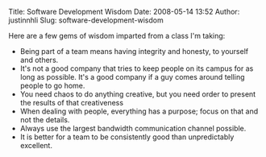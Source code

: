 Title: Software Development Wisdom
Date: 2008-05-14 13:52
Author: justinnhli
Slug: software-development-wisdom

Here are a few gems of wisdom imparted from a class I'm taking:

-   Being part of a team means having integrity and honesty, to yourself
    and others.
-   It's not a good company that tries to keep people on its campus for
    as long as possible. It's a good company if a guy comes around
    telling people to go home.
-   You need chaos to do anything creative, but you need order to
    present the results of that creativeness
-   When dealing with people, everything has a purpose; focus on that
    and not the details.
-   Always use the largest bandwidth communication channel possible.
-   It is better for a team to be consistently good than unpredictably
    excellent.

